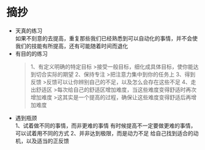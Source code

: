 # 摘抄
* 天真的练习<br>
    如果不刻意的去提高，重复那些我们已经熟悉到可以自动化的事情，并不会使我们的技能有所提高，还有可能随着时间而退化
* 有目的的练习<br>
    >1、有定义明确的特定目标
      >接受一般目标，细化成具体目标，使你能达到切合实际的期望
    >2、保持专注
      >把注意力集中到你的任务上
    >3、得到反馈
      >反馈可以让你辨别自己的不足，以及怎么会存在这些不足
    >4、走出舒适区
      >每次给自己的舒适区增加难度，当这些难度变得舒适时再次增加难度
      >这其实是一个提高的过程，确保让这些难度变得舒适后再增加难度
* 遇到瓶颈<br>
    1、试着做不同的事情，而非更难的事情
      有时候提高不一定要做更难的事情，可以试着用不同的方式
    2、并非达到极限，而是动力不足
      给自己找到适合的动机，以及适当的正反馈

